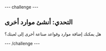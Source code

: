 --- challenge ---
## التحدي: أنشئ موارد أخرى
هل يمكنك إضافة موارد وقواعد صناعة أخرى إلى لعبتك؟



--- /challenge ---